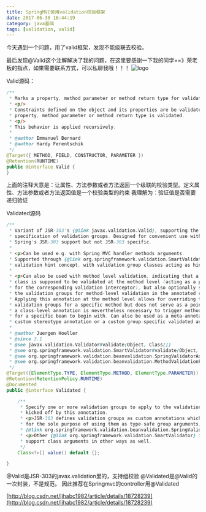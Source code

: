 ```yaml
---
title: SpringMVC使用validation校验框架
date: 2017-06-30 16:44:19
category: java基础
tags: [validation, valid]
---
```

今天遇到一个问题，用了valid框架，发现不能级联去校验。
<!--more-->
最后发现@Valid这个注解解决了我的问题，在这里要感谢一下我的同学==》荣老板的指点，如果需要联系方式，可以私聊我哦！！！
![logo](@DW1ANHCV5RXGF56$G$O.png)

Valid源码：
```java
/**
 * Marks a property, method parameter or method return type for validation cascading.
 * <p/>
 * Constraints defined on the object and its properties are be validated when the
 * property, method parameter or method return type is validated.
 * <p/>
 * This behavior is applied recursively.
 *
 * @author Emmanuel Bernard
 * @author Hardy Ferentschik
 */
@Target({ METHOD, FIELD, CONSTRUCTOR, PARAMETER })
@Retention(RUNTIME)
public @interface Valid {
}
```
上面的注释大意是：让属性、方法参数或者方法返回一个级联的校验类型。定义属性、方法参数或者方法返回值是一个校验类型的约束
我理解为：验证值是否需要递归验证

Validated源码
```java
/**
 * Variant of JSR-303's {@link javax.validation.Valid}, supporting the
 * specification of validation groups. Designed for convenient use with
 * Spring's JSR-303 support but not JSR-303 specific.
 *
 * <p>Can be used e.g. with Spring MVC handler methods arguments.
 * Supported through {@link org.springframework.validation.SmartValidator}'s
 * validation hint concept, with validation group classes acting as hint objects.
 *
 * <p>Can also be used with method level validation, indicating that a specific
 * class is supposed to be validated at the method level (acting as a pointcut
 * for the corresponding validation interceptor), but also optionally specifying
 * the validation groups for method-level validation in the annotated class.
 * Applying this annotation at the method level allows for overriding the
 * validation groups for a specific method but does not serve as a pointcut;
 * a class-level annotation is nevertheless necessary to trigger method validation
 * for a specific bean to begin with. Can also be used as a meta-annotation on a
 * custom stereotype annotation or a custom group-specific validated annotation.
 *
 * @author Juergen Hoeller
 * @since 3.1
 * @see javax.validation.Validator#validate(Object, Class[])
 * @see org.springframework.validation.SmartValidator#validate(Object, org.springframework.validation.Errors, Object...)
 * @see org.springframework.validation.beanvalidation.SpringValidatorAdapter
 * @see org.springframework.validation.beanvalidation.MethodValidationPostProcessor
 */
@Target({ElementType.TYPE, ElementType.METHOD, ElementType.PARAMETER})
@Retention(RetentionPolicy.RUNTIME)
@Documented
public @interface Validated {

	/**
	 * Specify one or more validation groups to apply to the validation step
	 * kicked off by this annotation.
	 * <p>JSR-303 defines validation groups as custom annotations which an application declares
	 * for the sole purpose of using them as type-safe group arguments, as implemented in
	 * {@link org.springframework.validation.beanvalidation.SpringValidatorAdapter}.
	 * <p>Other {@link org.springframework.validation.SmartValidator} implementations may
	 * support class arguments in other ways as well.
	 */
	Class<?>[] value() default {};

}
```

@Valid是JSR-303的javax.validation里的，支持组校验
@Validated是@Valid的一次封装，不是规范。
因此推荐在Springmvc的controller用@Validated

[http://blog.csdn.net/ljhabc1982/article/details/18728239](http://blog.csdn.net/ljhabc1982/article/details/18728239)

